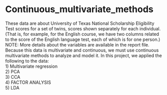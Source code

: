 # Continuous_multivariate_methods
These data are about University of Texas National Scholarship Eligibility Test scores for a set of twins, scores shown separately for each individual. (That is, for example, for the English course, we have two columns related to the score of the English language test, each of which is for one person.)
<br> NOTE: More details about the variables are available in the report file.
<br> Because this data is multivariate and continuous, we must use continuous multivariate methods to analyze and model it. In this project, we applied the following to the data:
<br> 1) Multivariate regression
<br> 2) PCA
<br> 3) CCA
<br> 4) FACTOR ANALYSIS
<br> 5) LDA
